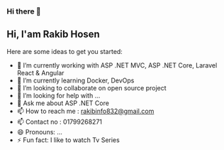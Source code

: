 ### Hi there 👋


## Hi, I'am Rakib Hosen

Here are some ideas to get you started:

- 🔭 I’m currently working with ASP .NET MVC, ASP .NET Core, Laravel React & Angular
- 🌱 I’m currently learning  Docker, DevOps
- 👯 I’m looking to collaborate on open source project
- 🤔 I’m looking for help with ...
- 💬 Ask me about ASP .NET Core 
- 📫 How to reach me : rakibinfo832@gmail.com
- 📫 Contact no : 01799268271
- 😄 Pronouns: ...
- ⚡ Fun fact: I like to watch Tv Series
